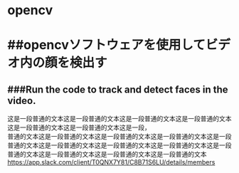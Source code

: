 # opencv
##opencvソフトウェアを使用してビデオ内の顔を検出す
====
###Run the code to track and detect faces in the video. 
----
这是一段普通的文本这是一段普通的文本这是一段普通的文本这是一段普通的文本这是一段普通的文本这是一段普通的文本这是一段，<br>
普通的文本这是一段普通的文本这是一段普通的文本这是一段普通的文本这是一段普通的文本这是一段普通的文本这是一段普通的文本这是一段普通的文本这是一段普通的文本这是一段普通的文本这是一段普通的文本这是一段普通的文本
https://app.slack.com/client/T0QNX7Y81/C8B71S6LU/details/members
